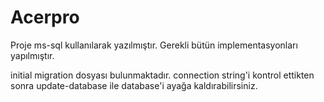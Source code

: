 # Acerpro

Proje ms-sql kullanılarak yazılmıştır. Gerekli bütün implementasyonları yapılmıştır.

initial migration dosyası bulunmaktadır. connection string'i kontrol ettikten sonra update-database ile database'i ayağa kaldırabilirsiniz.
